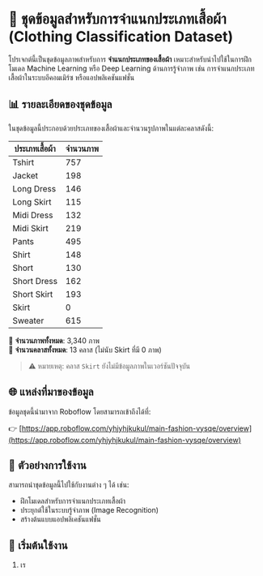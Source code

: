 # 👕 ชุดข้อมูลสำหรับการจำแนกประเภทเสื้อผ้า (Clothing Classification Dataset)

โปรเจกต์นี้เป็นชุดข้อมูลภาพสำหรับการ **จำแนกประเภทของเสื้อผ้า** เหมาะสำหรับนำไปใช้ในการฝึกโมเดล Machine Learning หรือ Deep Learning ด้านการรู้จำภาพ เช่น การจำแนกประเภทเสื้อผ้าในระบบอีคอมเมิร์ซ หรือแอปพลิเคชันแฟชั่น

## 📊 รายละเอียดของชุดข้อมูล

ในชุดข้อมูลนี้ประกอบด้วยประเภทของเสื้อผ้าและจำนวนรูปภาพในแต่ละคลาสดังนี้:

| ประเภทเสื้อผ้า    | จำนวนภาพ |
|--------------------|-----------|
| Tshirt             | 757       |
| Jacket             | 198       |
| Long Dress         | 146       |
| Long Skirt         | 115       |
| Midi Dress         | 132       |
| Midi Skirt         | 219       |
| Pants              | 495       |
| Shirt              | 148       |
| Short              | 130       |
| Short Dress        | 162       |
| Short Skirt        | 193       |
| Skirt              | 0         |
| Sweater            | 615       |

📌 **จำนวนภาพทั้งหมด**: 3,340 ภาพ  
📌 **จำนวนคลาสทั้งหมด**: 13 คลาส (ไม่นับ Skirt ที่มี 0 ภาพ)

> ⚠️ หมายเหตุ: คลาส `Skirt` ยังไม่มีข้อมูลภาพในเวอร์ชันปัจจุบัน

## 🌐 แหล่งที่มาของข้อมูล

ข้อมูลชุดนี้นำมาจาก Roboflow โดยสามารถเข้าถึงได้ที่:

👉 [https://app.roboflow.com/yhjyhjkukul/main-fashion-vysqe/overview](https://app.roboflow.com/yhjyhjkukul/main-fashion-vysqe/overview)

## 🧠 ตัวอย่างการใช้งาน

สามารถนำชุดข้อมูลนี้ไปใช้กับงานต่าง ๆ ได้ เช่น:

- ฝึกโมเดลสำหรับการจำแนกประเภทเสื้อผ้า
- ประยุกต์ใช้ในระบบรู้จำภาพ (Image Recognition)
- สร้างต้นแบบแอปพลิเคชันแฟชั่น

## 🚀 เริ่มต้นใช้งาน

1. เร
